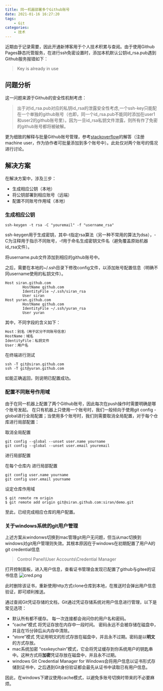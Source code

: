 ```yaml
---
title: 同一机器部署多个Github账号
date: 2021-01-16 16:27:20
tags:
    - Git
categories:
    - 技术
---
```


近期由于记录需要，因此开通新博客用于个人技术积累与查阅。由于使用Github Pages静态托管服务，在进行ssh免密设置时，添加本机默认公钥id_rsa.pub遇到Github服务报错如下：
> Key is already in use
<!-- more -->

## 问题分析


这一问题来源于Github的安全性机制考虑：

> 出于对id_rsa.pub对应的私钥id_rsa的泄露安全性考虑,一个ssh-key只能配在一个单独的github账号（也即，同一个id_rsa.pub不能同时添加在user1和user2的github账号里）。因为一旦id_rsa私钥文件泄露，则所有作了免密的github账号都将被破解。

更为细致的解释与批量Github账号管理，参考[stackoverflow](https://stackoverflow.com/questions/51221571/unable-to-add-ssh-key-in-github)的解答（注册machine user，作为协作者可批量添加到多个账号中）。此处仅对两个账号的情况进行讨论。


## 解决方案

在解决方案中，涉及三步：
- 生成相应公钥（本地）
- 将公钥部署到相应账号（远端）
- 配置不同账号作用域（本地）
  
### 生成相应公钥

``` shell
ssh-keygen -t rsa -C "youremail" -f "username_rsa"
```

ssh-keygen用于生成密钥，其中-t指定rsa算法（另一种不常用的算法为dsa），-C为注释用于指示不同账号，-f用于命名生成密钥文件名（避免覆盖原始机器id_rsa文件）。

将username.pub文件添加到相应的github账号中。

之后，需要在本地的~/.ssh目录下修改config文件，以添加账号配置信息（明确不同username使用的私钥文件）。

``` shell
Host siran.github.com
        HostName github.com
        IdentityFile ~/.ssh/siran_rsa
        User siran
Host yuran.github.com
        HostName github.com
        IdentityFile ~/.ssh/yuran_rsa
        User yuran        
```

其中，不同字段的含义如下：
``` md
Host：别名（用于区分不同账号信息）
HostName：域名
IdentityFile：私钥文件
User：用户名
```

在终端进行测试

``` shell
ssh -T git@siran.github.com
ssh -T git@yuran.github.com
```
如能正确返回，则说明已配置成功。

### 配置不同账号作用域

由于在同一机器上配置了两个Github账号，因此每次在push操作时需要明确是哪个账号发起。
在只有机器上只使用一个账号时，我们一般倾向于使用git config -global进行全局配置；当使用多个账号时，我们则需要取消全局配置，对于每个仓库进行局部配置：

取消全局配置

``` shell
git config --global --unset user.name yourname
git config --global --unset user.email youremail
```

进行局部配置

在每个仓库内 进行局部配置

``` shell
git config user.name yourname
git config user.email yourname
```

设定仓库作用域
``` shell
$ git remote rm origin
$ git remote add origin git@siran.github.com:siran/demo.git 
```

至此，已经完成相应仓库的用户配置。

### 关于windows系统的git用户管理

上述方案从windonws切换到mac管理git用户无问题，但当从mac切换到windows对git用户管理则失效。其根本原因在于windows在初期配置了用户A的git credential信息
> Control Panel\User Accounts\Credential Manager 

打开控制面板，进入用户信息，查看证书管理会发现已配置了github与gitee的证书信息
![cred.png](https://i.loli.net/2021/02/11/CkDdgmjqXTVf9J2.png)

此时删除该证书，重新使用http方式clone仓库到本地，在推送时会弹出用户信息验证，即可顺利推送。

通过查阅Git凭证存储的文档，Git通过凭证存储系统对用户信息进行管理，以下是常见选项：
- 默认所有都不缓存。
每一次连接都会询问你的用户名和密码。
- “cache”模式 
将凭证存放在内存中一段时间。 密码永远不会被存储在磁盘中，并且在15分钟后从内存中清除。
- “store”模式
凭证用明文的形式存放在磁盘中，并且永不过期。密码是以**明文**的方式存放。
- mac系统加密
“osxkeychain”模式，它会将凭证缓存到你系统用户的钥匙串中。这种方式将**加密**凭证存放在磁盘中，并且永不过期。
- windows
Git Credential Manager for Windows会将用户信息以证书形式存储到证书中，之后遇到Git身份验证都会最先从证书中读取已有用户信息。

因此，在windows下建议使用cache模式，以避免多账号切换时带来的不必要麻烦。

